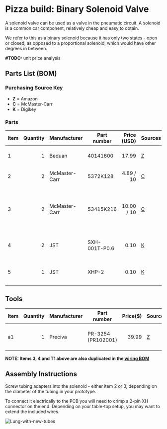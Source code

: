 # Pizza build: Binary Solenoid Valve

A solenoid valve can be used as a valve in the pneumatic circuit.
A solenoid is a common car component, relatively cheap and easy to obtain.

We refer to this as a binary solenoid because it has only two states - open or closed, as opposed to a proportional solenoid, which would have other degrees in between.  

**#TODO:** unit price analysis

## Parts List (BOM)

### Purchasing Source Key

* **Z** = Amazon
* **C** = McMaster-Carr
* **K** = Digikey

### Parts

| Item | Quantity | Manufacturer  | Part number         | Price (USD)     | Sources        | Notes |
| ---- |---------:| ------------- | ------------------- | ------------:|----------------| ----- |
| 1    |        1 | Beduan        | 40141600            | 17.99        | [Z][1amzn]     | 1/2NTP 12v solenoid |
| 2    |        2 | McMaster-Carr | 5372K128            | 4.89 / 10    | [C][2mcmc]     | 1/2 NTP <-> 5/8"ID male multibarbed |
| 3    |        2 | McMaster-Carr | 53415K216           | 10.00 / 10   | [C][3mcmc]     | 1/2 NTP <-> 3/4"ID male single barb, **alternative to item 2 for 3/4"ID prototypes** |
| 4    |        2 | JST           | SXH-001T-P0.6       |         0.10 | [K][4digi]     | XH crimps, for connection to PCB |
| 5    |        1 | JST           | XHP-2               |         0.10 | [K][5digi]     | XH 2-pin housing, for connection to PCB |

[1amzn]:  https://www.amazon.com/gp/product/B07N6246YB
[2mcmc]:  https://www.mcmaster.com/5372K128
[3mcmc]:  https://www.mcmaster.com/53415K216
[4digi]:  https://www.digikey.com/short/z44f8d
[5digi]:  https://www.digikey.com/short/z44f8f

## Tools

| Item | Quantity | Manufacturer  | Part number         | Price($) | Sources         | Notes |
| ---- |---------:| ------------- | ------------------- | --------:|-----------------| ----- |
| a1   |        1 | Preciva       | PR-3254 (PR102001)  |    39.99 | [Z][t1amzn]     | Crimping tool for HX and HV connectors |

[t1amzn]:https://www.amazon.com/gp/product/B07R1H3Z8X

**NOTE: Items 3, 4 and T1 above are also duplicated in the [wiring BOM](../../../1_Ventilator_System_Design/Electrical_System/wiring.md)**

## Assembly Instructions

Screw tubing adapters into the solenoid - either item 2 or 3, depending on the diameter of the tubing in your prototype.

To connect it electrically to the PCB you will need to crimp a 2-pin XH connector on the end.
Depending on your table-top setup, you may want to extend the included wires.

![Lung-with-new-tubes](binary_solenoid.jpg)



